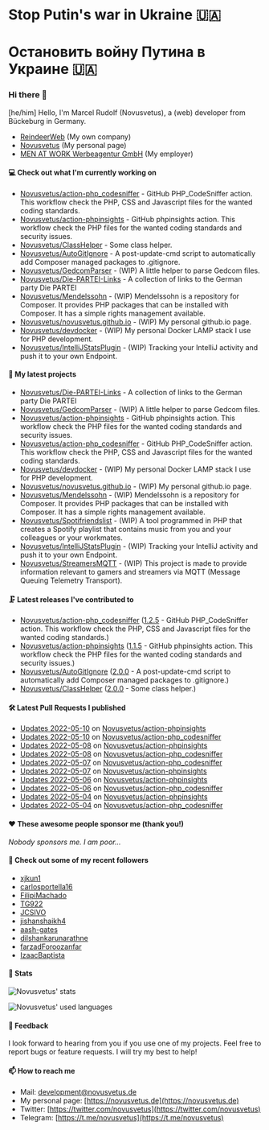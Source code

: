 # Stop Putin's war in Ukraine 🇺🇦
# Остановить войну Путина в Украине 🇺🇦

### Hi there 👋

[he/him]
Hello, I'm Marcel Rudolf (Novusvetus), a (web) developer from Bückeburg in Germany.

* [ReindeerWeb](https://reindeer-web.de) (My own company)
* [Novusvetus](https://novusvetus.de) (My personal page)
* [MEN AT WORK Werbeagentur GmbH](https://www.men-at-work.de/) (My employer)

#### 💻 Check out what I'm currently working on

- [Novusvetus/action-php_codesniffer](https://github.com/Novusvetus/action-php_codesniffer) - GitHub PHP_CodeSniffer action. This workflow check the PHP, CSS and Javascript files for the wanted coding standards.
- [Novusvetus/action-phpinsights](https://github.com/Novusvetus/action-phpinsights) - GitHub phpinsights action. This workflow check the PHP files for the wanted coding standards and security issues.
- [Novusvetus/ClassHelper](https://github.com/Novusvetus/ClassHelper) - Some class helper.
- [Novusvetus/AutoGitIgnore](https://github.com/Novusvetus/AutoGitIgnore) - A post-update-cmd script to automatically add Composer managed packages to .gitignore.
- [Novusvetus/GedcomParser](https://github.com/Novusvetus/GedcomParser) - (WIP) A little helper to parse Gedcom files.
- [Novusvetus/Die-PARTEI-Links](https://github.com/Novusvetus/Die-PARTEI-Links) - A collection of links to the German party Die PARTEI
- [Novusvetus/Mendelssohn](https://github.com/Novusvetus/Mendelssohn) - (WIP) Mendelssohn is a repository for Composer. It provides PHP packages that can be installed with Composer. It has a simple rights management available.
- [Novusvetus/novusvetus.github.io](https://github.com/Novusvetus/novusvetus.github.io) - (WIP) My personal github.io page.
- [Novusvetus/devdocker](https://github.com/Novusvetus/devdocker) - (WIP) My personal Docker LAMP stack I use for PHP development.
- [Novusvetus/IntelliJStatsPlugin](https://github.com/Novusvetus/IntelliJStatsPlugin) - (WIP) Tracking your IntelliJ activity and push it to your own Endpoint.

#### 🐣 My latest projects

- [Novusvetus/Die-PARTEI-Links](https://github.com/Novusvetus/Die-PARTEI-Links) - A collection of links to the German party Die PARTEI
- [Novusvetus/GedcomParser](https://github.com/Novusvetus/GedcomParser) - (WIP) A little helper to parse Gedcom files.
- [Novusvetus/action-phpinsights](https://github.com/Novusvetus/action-phpinsights) - GitHub phpinsights action. This workflow check the PHP files for the wanted coding standards and security issues.
- [Novusvetus/action-php_codesniffer](https://github.com/Novusvetus/action-php_codesniffer) - GitHub PHP_CodeSniffer action. This workflow check the PHP, CSS and Javascript files for the wanted coding standards.
- [Novusvetus/devdocker](https://github.com/Novusvetus/devdocker) - (WIP) My personal Docker LAMP stack I use for PHP development.
- [Novusvetus/novusvetus.github.io](https://github.com/Novusvetus/novusvetus.github.io) - (WIP) My personal github.io page.
- [Novusvetus/Mendelssohn](https://github.com/Novusvetus/Mendelssohn) - (WIP) Mendelssohn is a repository for Composer. It provides PHP packages that can be installed with Composer. It has a simple rights management available.
- [Novusvetus/Spotifriendslist](https://github.com/Novusvetus/Spotifriendslist) - (WIP) A tool programmed in PHP that creates a Spotify playlist that contains music from you and your colleagues or your workmates.
- [Novusvetus/IntelliJStatsPlugin](https://github.com/Novusvetus/IntelliJStatsPlugin) - (WIP) Tracking your IntelliJ activity and push it to your own Endpoint.
- [Novusvetus/StreamersMQTT](https://github.com/Novusvetus/StreamersMQTT) - (WIP) This project is made to provide information relevant to gamers and streamers via MQTT (Message Queuing Telemetry Transport).

#### 🗜 Latest releases I've contributed to

- [Novusvetus/action-php_codesniffer](https://github.com/Novusvetus/action-php_codesniffer) ([1.2.5](https://github.com/Novusvetus/action-php_codesniffer/releases/tag/1.2.5) - GitHub PHP_CodeSniffer action. This workflow check the PHP, CSS and Javascript files for the wanted coding standards.)
- [Novusvetus/action-phpinsights](https://github.com/Novusvetus/action-phpinsights) ([1.1.5](https://github.com/Novusvetus/action-phpinsights/releases/tag/1.1.5) - GitHub phpinsights action. This workflow check the PHP files for the wanted coding standards and security issues.)
- [Novusvetus/AutoGitIgnore](https://github.com/Novusvetus/AutoGitIgnore) ([2.0.0](https://github.com/Novusvetus/AutoGitIgnore/releases/tag/2.0.0) - A post-update-cmd script to automatically add Composer managed packages to .gitignore.)
- [Novusvetus/ClassHelper](https://github.com/Novusvetus/ClassHelper) ([2.0.0](https://github.com/Novusvetus/ClassHelper/releases/tag/2.0.0) - Some class helper.)

#### 🛠 Latest Pull Requests I published

- [Updates 2022-05-10](https://github.com/Novusvetus/action-phpinsights/pull/176) on [Novusvetus/action-phpinsights](https://github.com/Novusvetus/action-phpinsights)
- [Updates 2022-05-10](https://github.com/Novusvetus/action-php_codesniffer/pull/231) on [Novusvetus/action-php_codesniffer](https://github.com/Novusvetus/action-php_codesniffer)
- [Updates 2022-05-08](https://github.com/Novusvetus/action-phpinsights/pull/174) on [Novusvetus/action-phpinsights](https://github.com/Novusvetus/action-phpinsights)
- [Updates 2022-05-08](https://github.com/Novusvetus/action-php_codesniffer/pull/229) on [Novusvetus/action-php_codesniffer](https://github.com/Novusvetus/action-php_codesniffer)
- [Updates 2022-05-07](https://github.com/Novusvetus/action-php_codesniffer/pull/228) on [Novusvetus/action-php_codesniffer](https://github.com/Novusvetus/action-php_codesniffer)
- [Updates 2022-05-07](https://github.com/Novusvetus/action-phpinsights/pull/173) on [Novusvetus/action-phpinsights](https://github.com/Novusvetus/action-phpinsights)
- [Updates 2022-05-06](https://github.com/Novusvetus/action-phpinsights/pull/172) on [Novusvetus/action-phpinsights](https://github.com/Novusvetus/action-phpinsights)
- [Updates 2022-05-06](https://github.com/Novusvetus/action-php_codesniffer/pull/227) on [Novusvetus/action-php_codesniffer](https://github.com/Novusvetus/action-php_codesniffer)
- [Updates 2022-05-04](https://github.com/Novusvetus/action-phpinsights/pull/170) on [Novusvetus/action-phpinsights](https://github.com/Novusvetus/action-phpinsights)
- [Updates 2022-05-04](https://github.com/Novusvetus/action-php_codesniffer/pull/225) on [Novusvetus/action-php_codesniffer](https://github.com/Novusvetus/action-php_codesniffer)

#### ❤️ These awesome people sponsor me (thank you!)

_Nobody sponsors me. I am poor..._

#### 👯 Check out some of my recent followers

- [xjkun1](https://github.com/xjkun1)
- [carlosportella16](https://github.com/carlosportella16)
- [FilipiMachado](https://github.com/FilipiMachado)
- [TG922](https://github.com/TG922)
- [JCSIVO](https://github.com/JCSIVO)
- [jishanshaikh4](https://github.com/jishanshaikh4)
- [aash-gates](https://github.com/aash-gates)
- [dilshankarunarathne](https://github.com/dilshankarunarathne)
- [farzadForoozanfar](https://github.com/farzadForoozanfar)
- [IzaacBaptista](https://github.com/IzaacBaptista)

#### 🎢 Stats

![Novusvetus' stats](https://github-readme-stats.vercel.app/api?username=novusvetus&show_icons=true&count_private=true)

![Novusvetus' used languages](https://github-readme-stats.vercel.app/api/top-langs?username=novusvetus&layout=compact)

#### 💬 Feedback
I look forward to hearing from you if you use one of my projects. Feel free to report bugs or feature requests.
I will try my best to help!

#### 📫 How to reach me

- Mail: [development@novusvetus.de](mailto:development@novusvetus.de)
- My personal page: [https://novusvetus.de](https://novusvetus.de)
- Twitter: [https://twitter.com/novusvetus](https://twitter.com/novusvetus)
- Telegram: [https://t.me/novusvetus](https://t.me/novusvetus)
